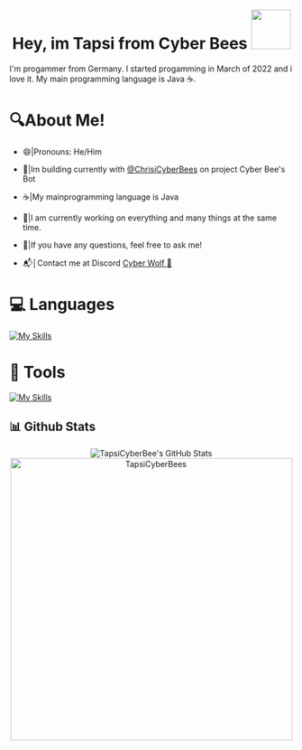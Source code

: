 <h1 align="center">Hey, im Tapsi from Cyber Bees <img src="https://media.discordapp.net/attachments/1036757682121605221/1036760243620814868/bee-icon-png-8.jpg" width="70px" height="70px"> </h1>

I'm progammer from Germany. I started progamming in March of 2022 and i love it. My main programming language is Java ☕.

# 🔍About Me!

 - 😄|Pronouns: He/Him

 - 🐝|Im building currently with [@ChrisiCyberBees](https://github.com/ChrisiCyberBee) on project Cyber Bee's Bot
 
 - ☕|My mainprogramming language is Java

 - 🔭|I am currently working on everything and many things at the same time.

 - 💭|If you have any questions, feel free to ask me!

 - 📬│Contact me at Discord [Cyber Wolf 🐺](https://discord.com/users/891679737590738985)

 # 💻 Languages
 
 [![My Skills](https://skillicons.dev/icons?i=java,js,sqlite,discord,bots)](https://skillicons.dev)
 
 # 🧰 Tools
 
 [![My Skills](https://skillicons.dev/icons?i=idea,vscode)](https://skillicons.dev)

## 📊 Github Stats

<div align="center">
<img src="https://github-readme-stats.vercel.app/api?username=tapsicyberbees&show_icons=true&theme=dark&icon_color=48842d&title_color=48842d&text_color=ffffff&border_color=48842d" alt="TapsiCyberBee's GitHub Stats">
</div>

<div align="center">
<img align="center" width=500 src="https://github-readme-stats.vercel.app/api/top-langs/?username=tapsicyberbees&count_private=true&theme=dark&icon_color=48842d&title_color=48842d&text_color=ffffff&border_color=48842d" alt="TapsiCyberBees">
</div>
